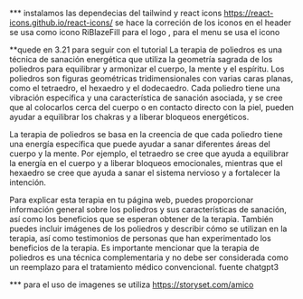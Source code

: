 *** instalamos las dependecias del tailwind y react icons https://react-icons.github.io/react-icons/ 
se hace la correción de los iconos en el header se usa como icono RiBlazeFill para el logo , para el menu se usa el icono

**quede en 3.21  para seguir con el tutorial
La terapia de poliedros es una técnica de sanación energética que utiliza la geometría sagrada de los poliedros para equilibrar y armonizar el cuerpo, la mente y el espíritu. Los poliedros son figuras geométricas tridimensionales con varias caras planas, como el tetraedro, el hexaedro y el dodecaedro. Cada poliedro tiene una vibración específica y una característica de sanación asociada, y se cree que al colocarlos cerca del cuerpo o en contacto directo con la piel, pueden ayudar a equilibrar los chakras y a liberar bloqueos energéticos.

La terapia de poliedros se basa en la creencia de que cada poliedro tiene una energía específica que puede ayudar a sanar diferentes áreas del cuerpo y la mente. Por ejemplo, el tetraedro se cree que ayuda a equilibrar la energía en el cuerpo y a liberar bloqueos emocionales, mientras que el hexaedro se cree que ayuda a sanar el sistema nervioso y a fortalecer la intención.

Para explicar esta terapia en tu página web, puedes proporcionar información general sobre los poliedros y sus características de sanación, así como los beneficios que se esperan obtener de la terapia. También puedes incluir imágenes de los poliedros y describir cómo se utilizan en la terapia, así como testimonios de personas que han experimentado los beneficios de la terapia. Es importante mencionar que la terapia de poliedros es una técnica complementaria y no debe ser considerada como un reemplazo para el tratamiento médico convencional. fuente chatgpt3

*** para el uso de imagenes se utiliza https://storyset.com/amico 